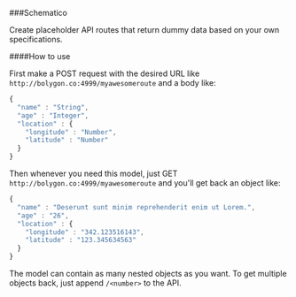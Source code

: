 ###Schematico

Create placeholder API routes that return dummy data based on your own specifications.

####How to use

First make a POST request with the desired URL like `http://bolygon.co:4999/myawesomeroute` and a body like:

```javascript
{
  "name" : "String",
  "age" : "Integer",
  "location" : {
    "longitude" : "Number",
    "latitude" : "Number"
  }
}
```

Then whenever you need this model, just GET `http://bolygon.co:4999/myawesomeroute` and you'll get back an object like:

```javascript
{
  "name" : "Deserunt sunt minim reprehenderit enim ut Lorem.",
  "age" : "26",
  "location" : {
    "longitude" : "342.123516143",
    "latitude" : "123.345634563"
  }
}
```

The model can contain as many nested objects as you want. To get multiple objects back, just append `/<number>` to the API.
